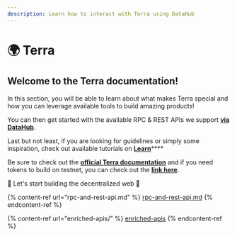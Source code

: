 ```yaml
---
description: Learn how to interact with Terra using DataHub
---
```


# 🌍 Terra

## Welcome to the Terra documentation!

In this section, you will be able to learn about what makes Terra special and how you can leverage available tools to build amazing products!

You can then get started with the available RPC & REST APIs we support [**via DataHub**](https://datahub.figment.io/sign\_up?service=terra).

Last but not least, if you are looking for guidelines or simply some inspiration, check out available tutorials on [**Learn**](https://learn.figment.io/protocols/terra)****

Be sure to check out the [**official Terra documentation**](https://docs.terra.money) and if you need tokens to build on testnet, you can check out the [**link here**](https://faucet.terra.money).

🚀 Let's start building the decentralized web 🚀

{% content-ref url="rpc-and-rest-api.md" %}
[rpc-and-rest-api.md](rpc-and-rest-api.md)
{% endcontent-ref %}

{% content-ref url="enriched-apis/" %}
[enriched-apis](enriched-apis/)
{% endcontent-ref %}

